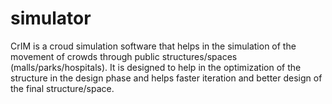 # simulator
CrIM is a croud simulation software that helps in the simulation of the movement of crowds through public structures/spaces (malls/parks/hospitals). It is designed to help in the optimization of the structure in the design phase and helps 
faster iteration and better design of the final structure/space.

